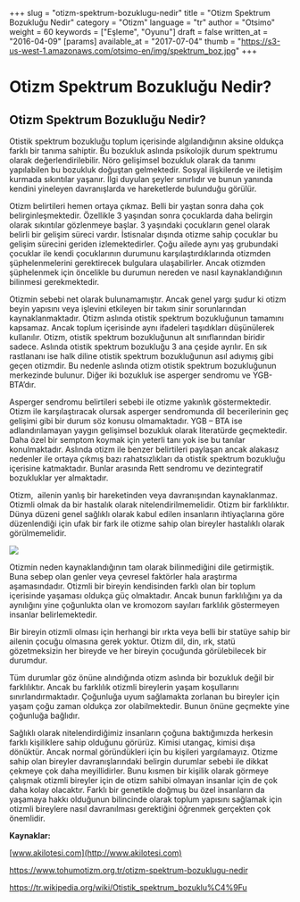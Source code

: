 +++
slug = "otizm-spektrum-bozuklugu-nedir"
title = "Otizm Spektrum Bozukluğu Nedir"
category = "Otizm"
language = "tr"
author = "Otsimo"
weight = 60
keywords = ["Eşleme", "Oyunu"]
draft = false
written_at = "2016-04-09"
[params]
available_at = "2017-07-04"
thumb = "https://s3-us-west-1.amazonaws.com/otsimo-en/img/spektrum_boz.jpg"
+++

# Otizm Spektrum Bozukluğu Nedir?

## Otizm Spektrum Bozukluğu Nedir?

Otistik spektrum bozukluğu toplum içerisinde algılandığının aksine oldukça farklı bir tanıma sahiptir. Bu bozukluk aslında psikolojik durum spektrumu olarak değerlendirilebilir. Nöro gelişimsel bozukluk olarak da tanımı yapılabilen bu bozukluk doğuştan gelmektedir. Sosyal ilişkilerde ve iletişim kurmada sıkıntılar yaşanır. İlgi duyulan şeyler sınırlıdır ve bunun yanında kendini yineleyen davranışlarda ve hareketlerde bulunduğu görülür.

Otizm belirtileri hemen ortaya çıkmaz. Belli bir yaştan sonra daha çok belirginleşmektedir. Özellikle 3 yaşından sonra çocuklarda daha belirgin olarak sıkıntılar gözlenmeye başlar. 3 yaşındaki çocukların genel olarak belirli bir gelişim süreci vardır. İstisnalar dışında otizme sahip çocuklar bu gelişim sürecini geriden izlemektedirler. Çoğu ailede aynı yaş grubundaki çocuklar ile kendi çocuklarının durumunu karşılaştırdıklarında otizmden şüphelenmelerini gerektirecek bulgulara ulaşabilirler. Ancak otizmden şüphelenmek için öncelikle bu durumun nereden ve nasıl kaynaklandığının bilinmesi gerekmektedir.


Otizmin sebebi net olarak bulunamamıştır. Ancak genel yargı şudur ki otizm beyin yapısını veya işlevini etkileyen bir takım sinir sorunlarından kaynaklanmaktadır. Otizm aslında otistik spektrum bozukluğunun tamamını kapsamaz. Ancak toplum içerisinde aynı ifadeleri taşıdıkları düşünülerek kullanılır. Otizm, otistik spektrum bozukluğunun alt sınıflarından biridir sadece. Aslında otistik spektrum bozukluğu 3 ana çeşide ayrılır. En sık rastlananı ise halk diline otistik spektrum bozukluğunun asıl adıymış gibi geçen otizmdir. Bu nedenle aslında otizm otistik spektrum bozukluğunun merkezinde bulunur. Diğer iki bozukluk ise asperger sendromu ve YGB- BTA’dır.

Asperger sendromu belirtileri sebebi ile otizme yakınlık göstermektedir. Otizm ile karşılaştıracak olursak asperger sendromunda dil becerilerinin geç gelişimi gibi bir durum söz konusu olmamaktadır. YGB – BTA ise adlandırılamayan yaygın gelişimsel bozukluk olarak literatürde geçmektedir. Daha özel bir semptom koymak için yeterli tanı yok ise bu tanılar konulmaktadır. Aslında otizm ile benzer belirtileri paylaşan ancak alakasız nedenler ile ortaya çıkmış bazı rahatsızlıkları da otistik spektrum bozukluğu içerisine katmaktadır. Bunlar arasında Rett sendromu ve dezintegratif bozukluklar yer almaktadır.

Otizm,  ailenin yanlış bir hareketinden veya davranışından kaynaklanmaz. Otizmli olmak da bir hastalık olarak nitelendirilmemelidir. Otizm bir farklılıktır. Dünya düzeni genel sağlıklı olarak kabul edilen insanların ihtiyaçlarına göre düzenlendiği için ufak bir fark ile otizme sahip olan bireyler hastalıklı olarak görülmemelidir.

![](https://s3-us-west-1.amazonaws.com/otsimo-en/img/blog_ici/child_home.jpg)

Otizmin neden kaynaklandığının tam olarak bilinmediğini dile getirmiştik. Buna sebep olan genler veya çevresel faktörler hala araştırma aşamasındadır. Otizmli bir bireyin kendisinden farklı olan bir toplum içerisinde yaşaması oldukça güç olmaktadır. Ancak bunun farklılığını ya da aynılığını yine çoğunlukta olan ve kromozom sayıları farklılık göstermeyen insanlar belirlemektedir.

Bir bireyin otizmli olması için herhangi bir ırkta veya belli bir statüye sahip bir ailenin çocuğu olmasına gerek yoktur. Otizm dil, din, ırk, statü gözetmeksizin her bireyde ve her bireyin çocuğunda görülebilecek bir durumdur.

Tüm durumlar göz önüne alındığında otizm aslında bir bozukluk değil bir farklılıktır. Ancak bu farklılık otizmli bireylerin yaşam koşullarını sınırlandırmaktadır. Çoğunluğa uyum sağlamakta zorlanan bu bireyler için yaşam çoğu zaman oldukça zor olabilmektedir. Bunun önüne geçmekte yine çoğunluğa bağlıdır.

Sağlıklı olarak nitelendirdiğimiz insanların çoğuna baktığımızda herkesin farklı kişiliklere sahip olduğunu görürüz. Kimisi utangaç, kimisi dışa dönüktür. Ancak normal göründükleri için bu kişileri yargılamayız. Otizme sahip olan bireyler davranışlarındaki belirgin durumlar sebebi ile dikkat çekmeye çok daha meyillidirler. Bunu kısmen bir kişilik olarak görmeye çalışmak otizmli bireyler için de otizm sahibi olmayan insanlar için de çok daha kolay olacaktır. Farklı bir genetikle doğmuş bu özel insanların da yaşamaya hakkı olduğunun bilincinde olarak toplum yapısını sağlamak için otizmli bireylere nasıl davranılması gerektiğini öğrenmek gerçekten çok önemlidir.

**Kaynaklar:**

[www.akilotesi.com](http://www.akilotesi.com)

<https://www.tohumotizm.org.tr/otizm-spektrum-bozuklugu-nedir>

<https://tr.wikipedia.org/wiki/Otistik_spektrum_bozuklu%C4%9Fu>
